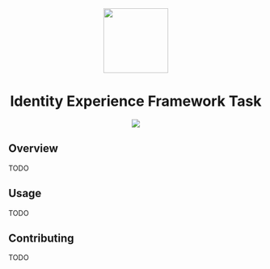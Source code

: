 <div align="center">
  <a href="https://dev.azure.com/investec/investec-cloud-experience/_git/ice-devops-tasks">
    <img 
      width="128"
      height="128"
      src="https://cdn-icons-png.flaticon.com/128/4252/4252354.png"
    >
  </a>
  <h1 align="center">Identity Experience Framework Task</h1>
  <a href="https://dev.azure.com/investec/sandbox/_build/latest?definitionId=3659&branchName=main">
    <img src="https://dev.azure.com/prestonvtonder/sandbox/_apis/build/status/ief-task?branchName=main">
  </a>
</div>

## Overview

TODO

## Usage

TODO

## Contributing

TODO
